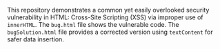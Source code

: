 This repository demonstrates a common yet easily overlooked security vulnerability in HTML: Cross-Site Scripting (XSS) via improper use of `innerHTML`.  The `bug.html` file shows the vulnerable code.  The `bugSolution.html` file provides a corrected version using `textContent` for safer data insertion.